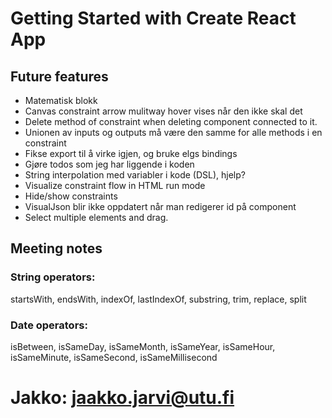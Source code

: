 # Getting Started with Create React App

## Future features
* Matematisk blokk
* Canvas constraint arrow mulitway hover vises når den ikke skal det
* Delete method of constraint when deleting component connected to it.
* Unionen av inputs og outputs må være den samme for alle methods i en constraint
* Fikse export til å virke igjen, og bruke elgs bindings
* Gjøre todos som jeg har liggende i koden
* String interpolation med variabler i kode (DSL), hjelp?
* Visualize constraint flow in HTML run mode
* Hide/show constraints
* VisualJson blir ikke oppdatert når man redigerer id på component
* Select multiple elements and drag.

## Meeting notes

### String operators: 
startsWith, endsWith, indexOf, lastIndexOf, substring, trim, replace, split
### Date operators: 
isBetween, isSameDay, isSameMonth, isSameYear, isSameHour, isSameMinute, isSameSecond, isSameMillisecond

# Jakko: jaakko.jarvi@utu.fi
